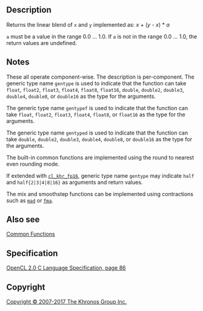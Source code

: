 
## Description

Returns the linear blend of `x` and `y` implemented as: *x* + (*y* -
*x*) \* *a*

`a` must be a value in the range 0.0 …​ 1.0. If `a` is not in the range
0.0 …​ 1.0, the return values are undefined.

## Notes

These all operate component-wise. The description is per-component. The
generic type name `gentype` is used to indicate that the function can
take `float`, `float2`, `float3`, `float4`, `float8`, `float16`,
`double`, `double2`, `double3`, `double4`, `double8`, or `double16` as
the type for the arguments.

The generic type name `gentypef` is used to indicate that the function
can take `float`, `float2`, `float3`, `float4`, `float8`, or `float16`
as the type for the arguments.

The generic type name `gentyped` is used to indicate that the function
can take `double`, `double2`, `double3`, `double4`, `double8`, or
`double16` as the type for the arguments.

The built-in common functions are implemented using the round to nearest
even rounding mode.

If extended with [`cl_khr_fp16`](cl_khr_fp16.html), generic type name
`gentype` may indicate `half` and `half{2|3|4|8|16}` as arguments and
return values.

The mix and smoothstep functions can be implemented using contractions
such as [`mad`](mad.html) or [`fma`](fma.html).

## Also see

[Common Functions](commonFunctions.html)

## Specification

[OpenCL 2.0 C Language Specification, page
86](https://www.khronos.org/registry/cl/specs/opencl-2.0-openclc.pdf#page=86)

## Copyright

[Copyright © 2007-2017 The Khronos Group Inc.](copyright.html)
